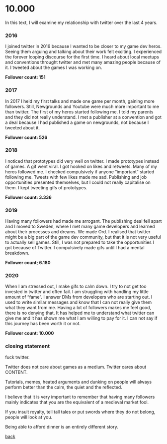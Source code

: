 <h1>10.000</h1>

In this text, I will examine my relationship with twitter over the last 4 years. 

<h3>2016</h3>

I joined twitter in 2016 because I wanted to be closer to my game dev heros. Seeing them arguing and talking about their work felt exciting. I experienced the forever looping discourse for the first time. I heard about local meetups and conventions throught twitter and met many amazing people because of it. 
I tweeted about the games I was working on.


**Follower count: 151**




<h3>2017</h3>

In 2017 I held my first talks and made one game per month, gaining more followers. Still, Newgrounds and Youtube were much more important to me than twitter. The first of my heros started following me. I told my parents and they did not really understand.
I met a publisher at a convention and got a deal because I had published a game on newgrounds, not because I tweeted about it.

**Follower count: 526**




<h3>2018</h3>

I noticed that prototypes did very well on twitter. I made prototypes instead of games. A gif went viral. I got hooked on likes and retweets.
Many of my heros followed me. I checked compulsively if anyone “important” started following me. Tweets with few likes made me sad.
Publishing and job opportunities presented themselves, but I could not really capitalise on them. I kept tweeting gifs of prototypes. 

**Follower count: 3.336**




<h3>2019</h3>

Having many followers had made me arrogant.
The publishing deal fell apart and I moved to Sweden, where I met many game developers and learned about their processes and dreams.
We made Ord. 
I realised that twitter might be a big part of the game dev community, but that it is not very useful to actually sell games. Still, I was not prepared to take the opportunities I got because of Twitter.
I compulsively made gifs until I had a mental breakdown.

**Follower count; 6.180**




<h3>2020 </h3>

When I am stressed out, I make gifs to calm down. I try to not get too invested in twitter and often fail.
I am struggling with handling my little amount of “fame”. 
I answer DMs from developers who are starting out. I used to write similar messages and know that I can not really give them what they want from me.
Having a lot of followers makes me feel good, there is no denying that. 
It has helped me to understand what twitter can give me and it has shown me what I am willing to pay for it.
I can not say if this journey has been worth it or not.

**Follower count: 10.000**





<h3>closing statement</h3>



fuck twitter.



Twitter does not care about games as a medium.
Twitter cares about CONTENT.

Tutorials, memes, heated arguments and dunking on people will always perform better than the calm, the quiet and the reflected.

I believe that it is very important to remember that having many followers mainly indicates that you are the equivalent of a medieval market fool.

If you insult royalty, tell tall tales or put swords where they do not belong, people will look at you.

Being able to afford dinner is an entirely different story. 


[back](thinking)




